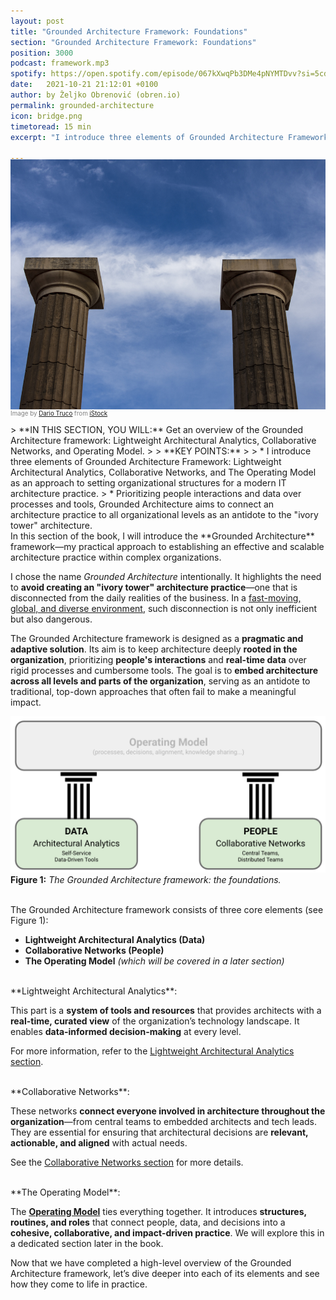```yaml
---
layout: post
title: "Grounded Architecture Framework: Foundations"
section: "Grounded Architecture Framework: Foundations"
position: 3000
podcast: framework.mp3
spotify: https://open.spotify.com/episode/067kXwqPb3DMe4pNYMTDvv?si=5cdfae54d97c42aa
date:   2021-10-21 21:12:01 +0100
author: by Željko Obrenović (obren.io)
permalink: grounded-architecture
icon: bridge.png
timetoread: 15 min
excerpt: "I introduce three elements of Grounded Architecture Framework: Lightweight Architectural Analytics, Collaborative Networks, and The Operating Model."

---
```

<img style="margin-top: -20px; width: 100%; height: 400px; object-fit: cover" 
     src="assets/images/istock/iStock-1767471664.jpg">
<div style="font-size: 70%; margin-top: -16px; color: grey; margin-bottom: 12px">
Image by <a target="_blank" href="https://www.istockphoto.com/en/portfolio/DarioTruco">Dario Truco</a> from <a target="_blank" href="https://www.istockphoto.com/">iStock</a>
</div>
> **IN THIS SECTION, YOU WILL:** Get an overview of the Grounded Architecture framework: Lightweight Architectural Analytics, Collaborative Networks, and Operating Model.
>
> **KEY POINTS:**
>
> * I introduce three elements of Grounded Architecture Framework: Lightweight Architectural Analytics, Collaborative Networks, and The Operating Model as an approach to setting organizational structures for a modern IT architecture practice.
> * Prioritizing people interactions and data over processes and tools, Grounded Architecture aims to connect an architecture practice to all organizational levels as an antidote to the "ivory tower" architecture.
<style>
 .quote {
     border-left: 8px solid #d9ead3;
     padding-left: 36px;
     margin-top: 30px;
     margin-bottom: 40px;
     font-size: 130%;
     font-style: normal;
     color:#888;
 }
    @media only screen and (max-width: 768px) {
        [class="quote"] {
            display: none;
        }
    }
</style>

<br>
In this section of the book, I will introduce the **Grounded Architecture** framework—my practical approach to establishing an effective and scalable architecture practice within complex organizations.

I chose the name *Grounded Architecture* intentionally. It highlights the need to **avoid creating an "ivory tower" architecture practice**—one that is disconnected from the daily realities of the business. In a [fast-moving, global, and diverse environment](context), such disconnection is not only inefficient but also dangerous.

The Grounded Architecture framework is designed as a **pragmatic and adaptive solution**. Its aim is to keep architecture deeply **rooted in the organization**, prioritizing **people's interactions** and **real-time data** over rigid processes and cumbersome tools. The goal is to **embed architecture across all levels and parts of the organization**, serving as an antidote to traditional, top-down approaches that often fail to make a meaningful impact.

![](assets/images/grounded-architecture-foundations.png)
**Figure 1:** *The Grounded Architecture framework: the foundations.*

<br>
The Grounded Architecture framework consists of three core elements (see Figure 1):

* **Lightweight Architectural Analytics (Data)**
* **Collaborative Networks (People)**
* **The Operating Model** *(which will be covered in a later section)*


<br>
**Lightweight Architectural Analytics**:

This part is a **system of tools and resources** that provides architects with a **real-time, curated view** of the organization’s technology landscape. It enables **data-informed decision-making** at every level.

For more information, refer to the [Lightweight Architectural Analytics section](analytics).

<br>
**Collaborative Networks**:

These networks **connect everyone involved in architecture throughout the organization**—from central teams to embedded architects and tech leads. They are essential for ensuring that architectural decisions are **relevant, actionable, and aligned** with actual needs.

See the [Collaborative Networks section](people) for more details.

<br>
**The Operating Model**:

The **[Operating Model](operating-model)** ties everything together. It introduces **structures, routines, and roles** that connect people, data, and decisions into a **cohesive, collaborative, and impact-driven practice**. We will explore this in a dedicated section later in the book.


Now that we have completed a high-level overview of the Grounded Architecture framework, let’s dive deeper into each of its elements and see how they come to life in practice.